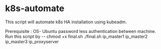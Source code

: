 # k8s-automate
This script will automate k8s HA installation using kubeadm.


Prerequisite : OS- Ubuntu 
              password less authentication between machine.
Run this script by -- 
chmod +x final.sh
./final.sh   ip_master1   ip_master2   ip_master3   ip_proxyserver
